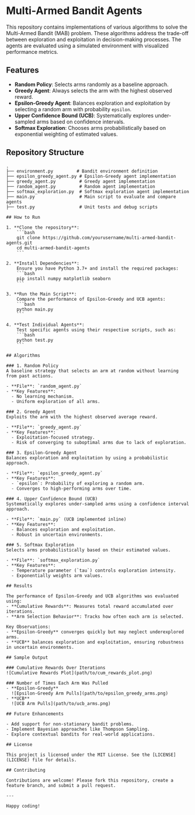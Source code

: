 # Multi-Armed Bandit Agents

This repository contains implementations of various algorithms to solve the Multi-Armed Bandit (MAB) problem. These algorithms address the trade-off between exploration and exploitation in decision-making processes. The agents are evaluated using a simulated environment with visualized performance metrics.

## Features

- **Random Policy**: Selects arms randomly as a baseline approach.
- **Greedy Agent**: Always selects the arm with the highest observed reward.
- **Epsilon-Greedy Agent**: Balances exploration and exploitation by selecting a random arm with probability `epsilon`.
- **Upper Confidence Bound (UCB)**: Systematically explores under-sampled arms based on confidence intervals.
- **Softmax Exploration**: Chooses arms probabilistically based on exponential weighting of estimated values.

## Repository Structure

```plaintext
.
├── environment.py         # Bandit environment definition
├── epsilon_greedy_agent.py # Epsilon-Greedy agent implementation
├── greedy_agent.py         # Greedy agent implementation
├── random_agent.py         # Random agent implementation
├── softmax_exploration.py  # Softmax exploration agent implementation
├── main.py                 # Main script to evaluate and compare agents
├── test.py                 # Unit tests and debug scripts

## How to Run

1. **Clone the repository**:
    ```bash
    git clone https://github.com/yourusername/multi-armed-bandit-agents.git
    cd multi-armed-bandit-agents
    ```

2. **Install Dependencies**:
    Ensure you have Python 3.7+ and install the required packages:
    ```bash
    pip install numpy matplotlib seaborn
    ```

3. **Run the Main Script**:
    Compare the performance of Epsilon-Greedy and UCB agents:
    ```bash
    python main.py
    ```

4. **Test Individual Agents**:
    Test specific agents using their respective scripts, such as:
    ```bash
    python test.py
    ```

## Algorithms

### 1. Random Policy
A baseline strategy that selects an arm at random without learning from past actions.

- **File**: `random_agent.py`
- **Key Features**:
  - No learning mechanism.
  - Uniform exploration of all arms.

### 2. Greedy Agent
Exploits the arm with the highest observed average reward.

- **File**: `greedy_agent.py`
- **Key Features**:
  - Exploitation-focused strategy.
  - Risk of converging to suboptimal arms due to lack of exploration.

### 3. Epsilon-Greedy Agent
Balances exploration and exploitation by using a probabilistic approach.

- **File**: `epsilon_greedy_agent.py`
- **Key Features**:
  - `epsilon`: Probability of exploring a random arm.
  - Converges to high-performing arms over time.

### 4. Upper Confidence Bound (UCB)
Systematically explores under-sampled arms using a confidence interval approach.

- **File**: `main.py` (UCB implemented inline)
- **Key Features**:
  - Balances exploration and exploitation.
  - Robust in uncertain environments.

### 5. Softmax Exploration
Selects arms probabilistically based on their estimated values.

- **File**: `softmax_exploration.py`
- **Key Features**:
  - Temperature parameter (`tau`) controls exploration intensity.
  - Exponentially weights arm values.

## Results

The performance of Epsilon-Greedy and UCB algorithms was evaluated using:
- **Cumulative Rewards**: Measures total reward accumulated over iterations.
- **Arm Selection Behavior**: Tracks how often each arm is selected.

Key Observations:
- **Epsilon-Greedy** converges quickly but may neglect underexplored arms.
- **UCB** balances exploration and exploitation, ensuring robustness in uncertain environments.

## Sample Output

### Cumulative Rewards Over Iterations
![Cumulative Rewards Plot](path/to/cum_rewards_plot.png)

### Number of Times Each Arm Was Pulled
- **Epsilon-Greedy**
  ![Epsilon-Greedy Arm Pulls](path/to/epsilon_greedy_arms.png)
- **UCB**
  ![UCB Arm Pulls](path/to/ucb_arms.png)

## Future Enhancements

- Add support for non-stationary bandit problems.
- Implement Bayesian approaches like Thompson Sampling.
- Explore contextual bandits for real-world applications.

## License

This project is licensed under the MIT License. See the [LICENSE](LICENSE) file for details.

## Contributing

Contributions are welcome! Please fork this repository, create a feature branch, and submit a pull request.

---

Happy coding!
